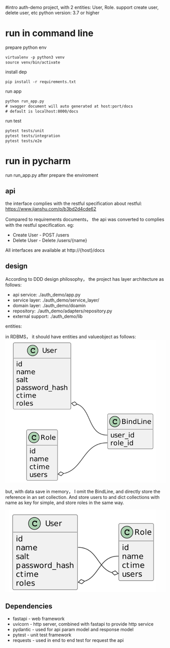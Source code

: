#intro 
auth-demo project, with 2 entities: User, Role. support create user, delete user, etc
python version: 3.7 or higher

# run in command line

prepare python env

```
virtualenv -p python3 venv
source venv/bin/activate
```

install dep
```
pip install -r requirements.txt
```
run app
```
python run_app.py
# swagger document will auto generated at host:port/docs
# default is localhost:8000/docs
```

run test
```
pytest tests/unit
pytest tests/integration
pytest tests/e2e
```

# run in pycharm
run run_app.py after prepare the enviroment

## api
the interface complies with the restful specification
about restful: https://www.jianshu.com/p/b3bd2d4cde62

Compared to requirements documents， the api was converted to complies with the restful specification.
eg:
* Create User - POST /users
* Delete User - Delete /users/{name}

All interfaces are available at http://{host}/docs

## design
According to DDD design philosophy， the project has layer architecture as follows:
* api service: ./auth_demo/app.py
* service layer: ./auth_demo/service_layer/
* domain layer: ./auth_demo/doamin
* repository: ./auth_demo/adapters/repository.py
* external support: ./auth_demo/lib

entities:

in RDBMS， it should have entities and valueobject as follows:
![img.png](img.png)

but, with data save in memory， I omit the BindLine, and directly store the reference in an set collection.
And store users to and dict collections with name as key for simple, and store roles in the same way.

![img_1.png](img_1.png)

## Dependencies
* fastapi - web framework
* uvicorn - http server, combined with fastapi to provide http service
* pydantic - used for api param model and response model
* pytest - unit test framework
* requests - used in end to end test for request the api